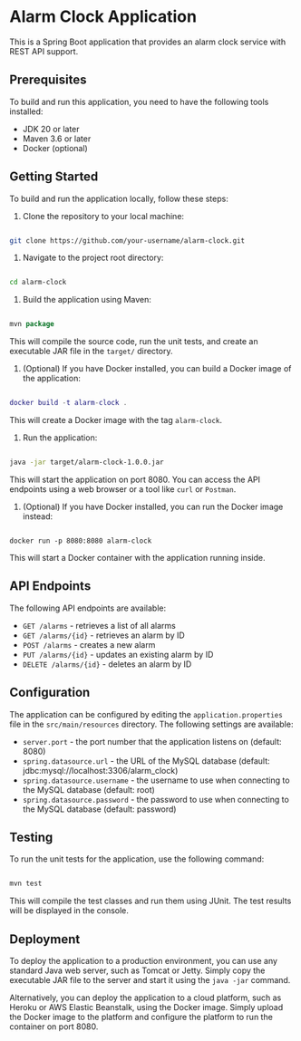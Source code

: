 # Alarm Clock Application

This is a Spring Boot application that provides an alarm clock service with REST API support.
## Prerequisites

To build and run this application, you need to have the following tools installed:
- JDK 20 or later
- Maven 3.6 or later
- Docker (optional)
## Getting Started

To build and run the application locally, follow these steps:
1. Clone the repository to your local machine:

```bash

git clone https://github.com/your-username/alarm-clock.git
```


1. Navigate to the project root directory:

```bash

cd alarm-clock
```


1. Build the application using Maven:

```go

mvn package
```



This will compile the source code, run the unit tests, and create an executable JAR file in the `target/` directory.
1. (Optional) If you have Docker installed, you can build a Docker image of the application:

```lua

docker build -t alarm-clock .
```



This will create a Docker image with the tag `alarm-clock`.
1. Run the application:

```bash

java -jar target/alarm-clock-1.0.0.jar
```



This will start the application on port 8080. You can access the API endpoints using a web browser or a tool like `curl` or `Postman`.
1. (Optional) If you have Docker installed, you can run the Docker image instead:

```arduino

docker run -p 8080:8080 alarm-clock
```



This will start a Docker container with the application running inside.
## API Endpoints

The following API endpoints are available: 
- `GET /alarms` - retrieves a list of all alarms 
- `GET /alarms/{id}` - retrieves an alarm by ID 
- `POST /alarms` - creates a new alarm 
- `PUT /alarms/{id}` - updates an existing alarm by ID 
- `DELETE /alarms/{id}` - deletes an alarm by ID
## Configuration

The application can be configured by editing the `application.properties` file in the `src/main/resources` directory. The following settings are available: 
- `server.port` - the port number that the application listens on (default: 8080) 
- `spring.datasource.url` - the URL of the MySQL database (default: jdbc:mysql://localhost:3306/alarm_clock) 
- `spring.datasource.username` - the username to use when connecting to the MySQL database (default: root) 
- `spring.datasource.password` - the password to use when connecting to the MySQL database (default: password)
## Testing

To run the unit tests for the application, use the following command:

```bash

mvn test
```



This will compile the test classes and run them using JUnit. The test results will be displayed in the console.
## Deployment

To deploy the application to a production environment, you can use any standard Java web server, such as Tomcat or Jetty. Simply copy the executable JAR file to the server and start it using the `java -jar` command.

Alternatively, you can deploy the application to a cloud platform, such as Heroku or AWS Elastic Beanstalk, using the Docker image. Simply upload the Docker image to the platform and configure the platform to run the container on port 8080.
